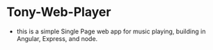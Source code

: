 # Tony-Web-Player
- this is a simple Single Page web app for music playing, building in Angular, Express, and node.
